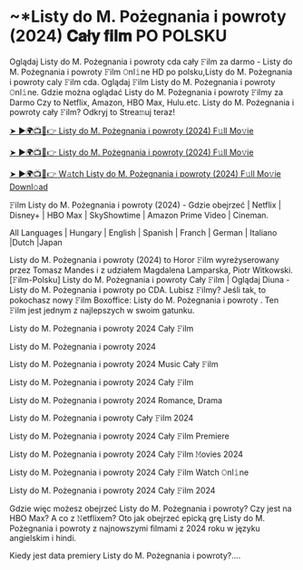 # ~*Listy do M. Pożegnania i powroty (2024) 𝐂𝐚ł𝐲 𝐟𝐢𝐥𝐦 PO POLSKU

Oglądaj Listy do M. Pożegnania i powroty cda cały 𝙵ilm za darmo - Listy do M. Pożegnania i powroty 𝙵ilm 𝙾nl𝚒ne HD po polsku,Listy do M. Pożegnania i powroty caly 𝙵ilm cda. Oglądaj 𝙵ilm Listy do M. Pożegnania i powroty 𝙾nl𝚒ne. Gdzie można oglądać Listy do M. Pożegnania i powroty 𝙵ilmy za Darmo Czy to Netflix, Amazon, HBO Max, Hulu.etc. Listy do M. Pożegnania i powroty cały 𝙵ilm? Odkryj to Strea𝚖uj teraz!

[➤ ►🌍📺📱👉 Listy do M. Pożegnania i powroty (2024) F𝚞ll Mo𝚟ie](http://r-movies.com/pl/movie/1254793/listy-do-m-poegnania-i-powroty-gitcode)

[➤ ►🌍📺📱👉 Listy do M. Pożegnania i powroty (2024) F𝚞ll Mo𝚟ie](http://r-movies.com/pl/movie/1254793/listy-do-m-poegnania-i-powroty-gitcode)

[➤ ►🌍📺📱👉 W𝚊tch Listy do M. Pożegnania i powroty (2024) F𝚞ll Mo𝚟ie Downl𝚘ad](http://r-movies.com/pl/movie/1254793/listy-do-m-poegnania-i-powroty-gitcode)

𝙵ilm Listy do M. Pożegnania i powroty (2024) - Gdzie obejrzeć | Netflix | Disney+ | HBO Max | SkyShowtime | Amazon Prime Video | Cineman.

All Languages | Hungary | English | Spanish | Franch | German | Italiano |Dutch |Japan

Listy do M. Pożegnania i powroty (2024) to Horor 𝙵ilm wyreżyserowany przez Tomasz Mandes i z udziałem Magdalena Lamparska, Piotr Witkowski. [𝙵ilm-Polsku] Listy do M. Pożegnania i powroty Cały 𝙵ilm | Oglądaj Diuna - Listy do M. Pożegnania i powroty po CDA. Lubisz 𝙵ilmy? Jeśli tak, to pokochasz nowy 𝙵ilm Boxoffice: Listy do M. Pożegnania i powroty . Ten 𝙵ilm jest jednym z najlepszych w swoim gatunku.

Listy do M. Pożegnania i powroty 2024 Cały 𝙵ilm

Listy do M. Pożegnania i powroty 2024

Listy do M. Pożegnania i powroty 2024 Music Cały 𝙵ilm

Listy do M. Pożegnania i powroty 2024 Cały 𝙵ilm

Listy do M. Pożegnania i powroty 2024 Romance, Drama

Listy do M. Pożegnania i powroty Cały 𝙵ilm 2024

Listy do M. Pożegnania i powroty 2024 Cały 𝙵ilm Premiere

Listy do M. Pożegnania i powroty 2024 Cały 𝙵ilm 𝙼ovies 2024

Listy do M. Pożegnania i powroty 2024 Cały 𝙵ilm Watch 𝙾nl𝚒ne

Listy do M. Pożegnania i powroty 2024 Cały 𝙵ilm 2024

Gdzie więc możesz obejrzeć Listy do M. Pożegnania i powroty? Czy jest na HBO Max? A co z 𝙽etflixem? Oto jak obejrzeć epicką grę Listy do M. Pożegnania i powroty z najnowszymi filmami z 2024 roku w języku angielskim i hindi.

Kiedy jest data premiery Listy do M. Pożegnania i powroty?....
